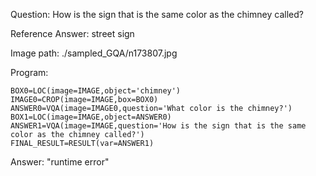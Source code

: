 Question: How is the sign that is the same color as the chimney called?

Reference Answer: street sign

Image path: ./sampled_GQA/n173807.jpg

Program:

```
BOX0=LOC(image=IMAGE,object='chimney')
IMAGE0=CROP(image=IMAGE,box=BOX0)
ANSWER0=VQA(image=IMAGE0,question='What color is the chimney?')
BOX1=LOC(image=IMAGE,object=ANSWER0)
ANSWER1=VQA(image=IMAGE,question='How is the sign that is the same color as the chimney called?')
FINAL_RESULT=RESULT(var=ANSWER1)
```
Answer: "runtime error"

